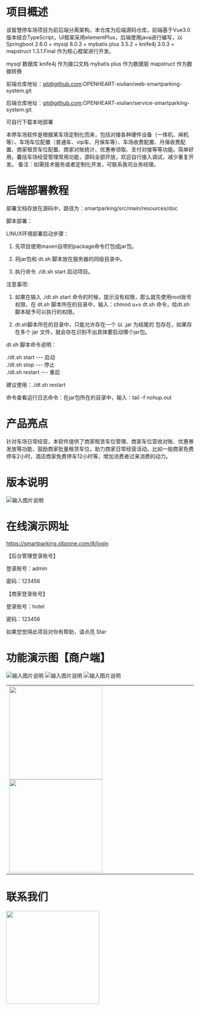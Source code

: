 
# 项目概述

该智慧停车场项目为前后端分离架构，本仓库为后端源码仓库，前端基于Vue3.0版本结合TypeScript，UI框架采用elementPlus，后端使用java进行编写，以Springboot 2.6.0 + mysql 8.0.3 + mybatis plus 3.5.2 + knife4j 3.0.3 + mapstruct 1.3.1.Final 作为核心框架进行开发。

mysql           数据库
knife4j         作为接口文档
mybatis plus    作为数据层
mapstruct       作为数据转换


前端仓库地址：git@github.com:OPENHEART-xiulian/web-smartparking-system.git

后端仓库地址：git@github.com:OPENHEART-xiulian/service-smartparking-system.git

可自行下载本地部署

本停车场软件是根据某车场定制化而来，包括对接各种硬件设备（一体机、闸机等）、车场车位配置（普通车、vip车、月保车等）、车场收费配置、月保收费配置、商家租赁车位配置、商家对账统计、优惠券领取、支付对接等等功能。简单好用，囊括车场经营管理常用功能，源码全部开放，欢迎自行接入调试，减少重复开发。
备注：如需技术服务或者定制化开发，可联系我司业务经理。

# 后端部署教程

部署文档存放在源码中，路径为：smartparking/src/main/resources/doc

脚本部署：

LINUX环境部署启动步骤：

1. 先项目使用maven自带的package命令打包成jar包。

2. 将jar包和 dt.sh 脚本放在服务器的同级目录中。

3. 执行命令 ./dt.sh start 启动项目。

注意事项:  

1. 如果在输入 ./dt.sh start 命令的时候，提示没有权限，那么就先使用root账号权限，在 dt.sh 脚本所在的目录中，输入：chmod u+x dt.sh 命令，给dt.sh脚本赋予可以执行的权限。   

2. dt.sh脚本所在的目录中，只能允许存在一个 以 .jar 为结尾的 包存在，如果存在多个 jar 文件，就会存在识别不出具体要启动哪个jar包。

dt.sh 脚本命令说明：
      
./dt.sh start     ---  启动    
./dt.sh stop      ---  停止     
./dt.sh restart   ---  重启

建议使用：./dt.sh restart 

命令查看运行日志命令：在jar包所在的目录中，输入：tail -f nohup.out

# 产品亮点

针对车场日常经营，本软件提供了商家租赁车位管理、商家车位营收对账、优惠券发放等功能，鼓励商家批量租赁车位，助力商家日常经营活动。比如一般商家免费停车2小时，酒店商家免费停车12小时等，增加消费者过来消费的动力。

# 版本说明

![输入图片说明](%E5%8A%9F%E8%83%BD%E6%B8%85%E5%8D%95.png)

# 在线演示网址

https://smartparking.xlbzone.com/#/login

【后台管理登录账号】

登录账号：admin

密码：123456

【商家登录账号】

登录账号：hotel

密码：123456

如果您觉得此项目对你有帮助，请点亮 Star

# 功能演示图【商户端】

![输入图片说明](image/%E5%9B%BE%E7%89%8711.png)
![输入图片说明](image/%E5%9B%BE%E7%89%8712.png)
![输入图片说明](image/%E5%9B%BE%E7%89%8716.png)
<table>
 <tr>
  <td>
    <img src="image/图片14.png" width="250px"/>
    <img src="image/图片15.png" width="250px"/>
  </td>
 </tr>
</table>



# 联系我们
<img src="image/企微图片.jpg" width="250px"/>
